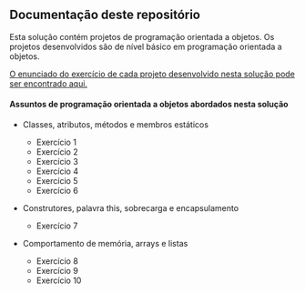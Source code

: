 ## Documentação deste repositório

Esta solução contém projetos de programação orientada a objetos. Os projetos desenvolvidos são de nível básico em programação orientada a objetos.

[O enunciado do exercício de cada projeto desenvolvido nesta solução pode ser encontrado aqui.](exercicios.txt)

#### Assuntos de programação orientada a objetos abordados nesta solução

+ Classes, atributos, métodos e membros estáticos
  - Exercício 1
  - Exercício 2
  - Exercício 3
  - Exercício 4
  - Exercício 5
  - Exercício 6

+ Construtores, palavra this, sobrecarga e encapsulamento
  - Exercício 7

+ Comportamento de memória, arrays e listas
  - Exercício 8
  - Exercício 9
  - Exercício 10
